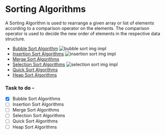 # Sorting Algorithms

A Sorting Algorithm is used to rearrange a given array or list of elements
according to a comparison operator on the elements. The comparison operator is
used to decide the new order of elements in the respective data structure.

- [Bubble Sort Algorithm](./bubbel_sort.c)
    ![bubble sort img impl](https://miro.medium.com/v2/resize:fit:1144/1*5WXRN62ddiM_Gcf4GDdCZg.gif) 
- [Insertion Sort Algorithms](./insertion_sort.c)
    ![insertion sort img impl](https://miro.medium.com/v2/resize:fit:1012/1*JP-wURjwf4k23U2G3GNQDw.gif) 
- [Merge Sort Algorithms]()
- [Selection Sort Algorithms](./selection_sort.c)
    ![selection sort img impl](https://miro.medium.com/v2/resize:fit:679/1*rLYIKJEIa3eYVOwfwMtCCw.gif) 
- [Quick Sort Algorithms]()
- [Heap Sort Algorithms]()

### Task to do - 
- [x] Bubble Sort Algorithms
- [ ] Insertion Sort Algorithms
- [ ] Merge Sort Algorithms
- [ ] Selection Sort Algorithms
- [ ] Quick Sort Algorithms
- [ ] Heap Sort Algorithms
